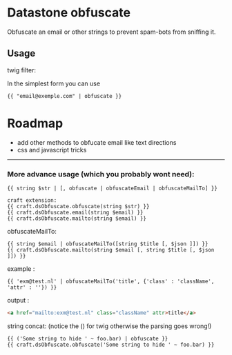 # Datastone obfuscate
Obfuscate an email or other strings to prevent spam-bots from sniffing it.

## Usage
twig filter:

In the simplest form you can use
````twig
{{ "email@exemple.com" | obfuscate }}
````

# Roadmap

- add other methods to obfucate email like text directions
- css and javascript tricks

---
### More advance usage (which you probably wont need):
````twig
{{ string $str | [, obfuscate | obfuscateEmail | obfuscateMailTo] }}
````
````twig
craft extension:
{{ craft.dsObfuscate.obfuscate(string $str) }}
{{ craft.dsObfuscate.email(string $email) }}
{{ craft.dsObfuscate.mailto(string $email) }}
````

obfuscateMailTo:
````twig
{{ string $email | obfuscateMailTo([string $title [, $json ]]) }}
{{ craft.dsObfuscate.mailto(string $email [, string $title [, $json ]]) }}
````
 example : 
````twig
{{ 'exm@test.nl' | obfuscateMailTo('title', {'class' : 'className', 'attr' : ''}) }}
````
output  : 
````html
<a href="mailto:exm@test.nl" class="className" attr>title</a>
````
string concat: (notice the () for twig otherwise the parsing goes wrong!)
````twig
{{ ('Some string to hide ' ~ foo.bar) | obfuscate }}
{{ craft.dsObfuscate.obfuscate('Some string to hide ' ~ foo.bar) }}
````


